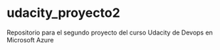 # udacity_proyecto2
Repositorio para el segundo proyecto del curso Udacity de Devops en Microsoft Azure
